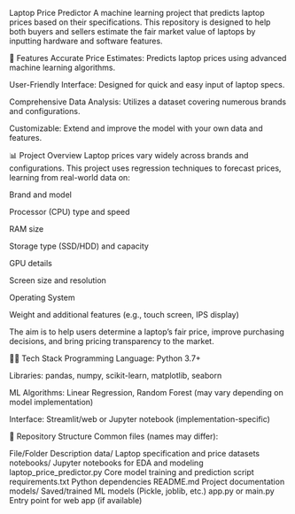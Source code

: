 Laptop Price Predictor
A machine learning project that predicts laptop prices based on their specifications. This repository is designed to help both buyers and sellers estimate the fair market value of laptops by inputting hardware and software features.

🚀 Features
Accurate Price Estimates: Predicts laptop prices using advanced machine learning algorithms.

User-Friendly Interface: Designed for quick and easy input of laptop specs.

Comprehensive Data Analysis: Utilizes a dataset covering numerous brands and configurations.

Customizable: Extend and improve the model with your own data and features.

📊 Project Overview
Laptop prices vary widely across brands and configurations. This project uses regression techniques to forecast prices, learning from real-world data on:

Brand and model

Processor (CPU) type and speed

RAM size

Storage type (SSD/HDD) and capacity

GPU details

Screen size and resolution

Operating System

Weight and additional features (e.g., touch screen, IPS display)

The aim is to help users determine a laptop’s fair price, improve purchasing decisions, and bring pricing transparency to the market.

🧑‍💻 Tech Stack
Programming Language: Python 3.7+

Libraries: pandas, numpy, scikit-learn, matplotlib, seaborn

ML Algorithms: Linear Regression, Random Forest (may vary depending on model implementation)

Interface: Streamlit/web or Jupyter notebook (implementation-specific)

📂 Repository Structure
Common files (names may differ):

File/Folder	Description
data/	Laptop specification and price datasets
notebooks/	Jupyter notebooks for EDA and modeling
laptop_price_predictor.py	Core model training and prediction script
requirements.txt	Python dependencies
README.md	Project documentation
models/	Saved/trained ML models (Pickle, joblib, etc.)
app.py or main.py	Entry point for web app (if available)
